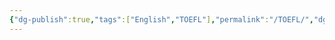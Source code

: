 ```yaml
---
{"dg-publish":true,"tags":["English","TOEFL"],"permalink":"/TOEFL/","dgPassFrontmatter":true,"created":"","updated":""}
---
```




